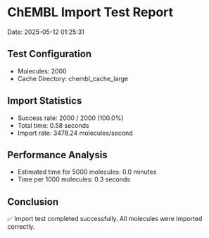 # ChEMBL Import Test Report

Date: 2025-05-12 01:25:31

## Test Configuration

- Molecules: 2000
- Cache Directory: chembl_cache_large

## Import Statistics

- Success rate: 2000 / 2000 (100.0%)
- Total time: 0.58 seconds
- Import rate: 3478.24 molecules/second

## Performance Analysis

- Estimated time for 5000 molecules: 0.0 minutes
- Time per 1000 molecules: 0.3 seconds

## Conclusion

✅ Import test completed successfully. All molecules were imported correctly.
